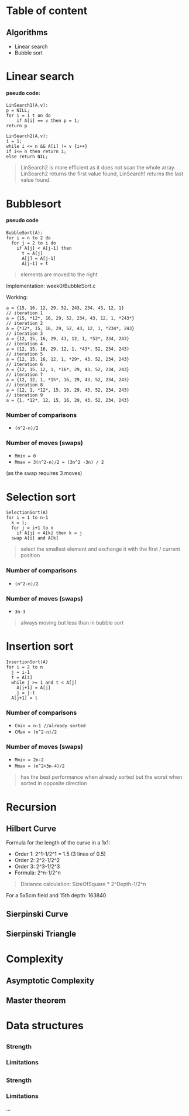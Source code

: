 # Table of content
## Algorithms
- Linear search
- Bubble sort
# Linear search
#### pseudo code:
```
LinSearch1(A,v): 
p = NILL;
for i = 1 t on do
    if A[i] == v then p = 1;
return p
```
```
LinSearch2(A,v): 
i = 1;
while i <= n && A[i] != v {i++}
if i<= n then return i;
else return NIL;
```

> LinSearch2 is more efficient as it does not scan the whole array. LinSearch2 returns the first value found, LinSearch1 returns the last value found.

# Bubblesort
#### pseudo code
```
BubbleSort(A):
for i = n to 2 do
  for j = 2 to i do
    if A[j] < A[j-1] then
      t = A[j]
      A[j] = A[j-1]
      A[j-1] = t
```
> elements are moved to the right

Implementation: week0/BubbleSort.c

Working:
```
a = {15, 16, 12, 29, 52, 243, 234, 43, 12, 1}
// iteration 1 
a = {15, *12*, 16, 29, 52, 234, 43, 12, 1, *243*}
// iteration 2 
a = {*12*, 15, 16, 29, 52, 43, 12, 1, *234*, 243}
// iteration 3
a = {12, 15, 16, 29, 43, 12, 1, *52*, 234, 243}
// iteration 4
a = {12, 15, 16, 29, 12, 1, *43*, 52, 234, 243}
// iteration 5
a = {12, 15, 16, 12, 1, *29*, 43, 52, 234, 243}
// iteration 6
a = {12, 15, 12, 1, *16*, 29, 43, 52, 234, 243}
// iteration 7
a = {12, 12, 1, *15*, 16, 29, 43, 52, 234, 243}
// iteration 8
a = {12, 1, *12*, 15, 16, 29, 43, 52, 234, 243}
// iteration 9
a = {1, *12*, 12, 15, 16, 29, 43, 52, 234, 243}
```
### Number of comparisons
- `(n^2-n)/2` 
### Number of moves (swaps)
- `Mmin = 0`
- `Mmax = 3(n^2-n)/2 = (3n^2 -3n) / 2`

(as the swap requires 3 moves)
# Selection sort
```
SelectionSort(A)
for i = 1 to n-1
  k = i;
  for j = i+1 to n
    if A[j] < A[k] then k = j
  swap A[i] and A[k]
```
> select the smallest element and exchange it with the first / current position
### Number of comparisons
- `(n^2-n)/2`
### Number of moves (swaps)
- `3n-3`
> always moving but less than in bubble sort

# Insertion sort
```
InsertionSort(A)
for i = 2 to n 
  j = i-1
  t = A[i]
  while j >= 1 and t < A[j]
    A[j+1] = A[j]
    j = j-1
  A[j+1] = t
```
### Number of comparisons
- `Cmin = n-1 //already sorted` 
- `CMax = (n^2-n)/2`
### Number of moves (swaps)
- `Mmin = 2n-2`
- `Mmax = (n^2+3n-4)/2`
> has the best performance when already sorted but the worst when sorted in opposite direction

# Recursion
## Hilbert Curve
Formula for the length of the curve in a 1x1:
- Order 1: 2^1-1/2^1 = 1.5 (3 lines of 0.5)
- Order 2: 2^2-1/2^2
- Order 3: 2^3-1/2^3
- Formula: 2^n-1/2^n
> Distance calculation: SizeOfSquare * 2^Depth-1/2^n

For a 5x5cm field and 15th depth: 163840

## Sierpinski Curve
## Sierpinski Triangle

# Complexity
## Asymptotic Complexity
## 
## Master theorem
##

# Data structures
## 
### Strength
### Limitations
## 
### Strength
### Limitations
...